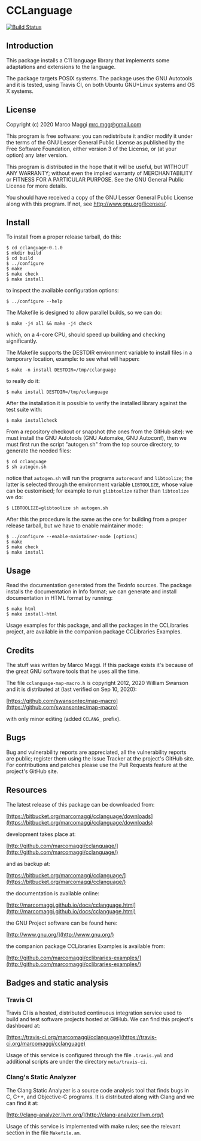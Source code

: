 # CCLanguage

[![Build Status](https://travis-ci.org/marcomaggi/cclanguage.svg?branch=master)](https://travis-ci.org/marcomaggi/cclanguage)

## Introduction

This  package  installs a  C11  language  library that  implements  some
adaptations and extensions to the language.

The package targets  POSIX systems.  The package uses  the GNU Autotools
and it is tested, using Travis  CI, on both Ubuntu GNU+Linux systems and
OS X systems.

## License

Copyright (c) 2020 Marco Maggi <mrc.mgg@gmail.com>

This program is free software: you  can redistribute it and/or modify it
under the terms of the GNU Lesser General Public License as published by
the Free  Software Foundation, either version  3 of the License,  or (at
your option) any later version.

This program  is distributed  in the  hope that it  will be  useful, but
WITHOUT   ANY   WARRANTY;  without   even   the   implied  warranty   of
MERCHANTABILITY  or  FITNESS FOR  A  PARTICULAR  PURPOSE.  See  the  GNU
General Public License for more details.

You should have received a copy of the GNU Lesser General Public License
along with this program.  If not, see <http://www.gnu.org/licenses/>.

## Install

To install from a proper release tarball, do this:

```
$ cd cclanguage-0.1.0
$ mkdir build
$ cd build
$ ../configure
$ make
$ make check
$ make install
```

to inspect the available configuration options:

```
$ ../configure --help
```

The Makefile is designed to allow parallel builds, so we can do:

```
$ make -j4 all && make -j4 check
```

which,  on  a  4-core  CPU,   should  speed  up  building  and  checking
significantly.

The Makefile supports the DESTDIR  environment variable to install files
in a temporary location, example: to see what will happen:

```
$ make -n install DESTDIR=/tmp/cclanguage
```

to really do it:

```
$ make install DESTDIR=/tmp/cclanguage
```

After the  installation it is  possible to verify the  installed library
against the test suite with:

```
$ make installcheck
```

From a repository checkout or snapshot  (the ones from the GitHub site):
we must install the GNU Autotools  (GNU Automake, GNU Autoconf), then we
must first run the script "autogen.sh" from the top source directory, to
generate the needed files:

```
$ cd cclanguage
$ sh autogen.sh

```

notice  that  `autogen.sh`  will   run  the  programs  `autoreconf`  and
`libtoolize`; the  latter is  selected through the  environment variable
`LIBTOOLIZE`,  whose  value  can  be  customised;  for  example  to  run
`glibtoolize` rather than `libtoolize` we do:

```
$ LIBTOOLIZE=glibtoolize sh autogen.sh
```

After this  the procedure  is the same  as the one  for building  from a
proper release tarball, but we have to enable maintainer mode:

```
$ ../configure --enable-maintainer-mode [options]
$ make
$ make check
$ make install
```

## Usage

Read the documentation generated from  the Texinfo sources.  The package
installs the documentation  in Info format; we can  generate and install
documentation in HTML format by running:

```
$ make html
$ make install-html
```

Usage examples for this package, and all the packages in the CCLibraries
project, are available in the companion package CCLibraries Examples.

## Credits

The  stuff was  written by  Marco Maggi.   If this  package exists  it's
because of the great GNU software tools that he uses all the time.

The  file  `cclanguage-map-macro.h`  is  copyright  2012,  2020  William
Swanson and it is distributed at (last verified on Sep 10, 2020):

[https://github.com/swansontec/map-macro](https://github.com/swansontec/map-macro)

with only minor editing (added `CCLANG_` prefix).

## Bugs

Bug  and vulnerability  reports are  appreciated, all  the vulnerability
reports  are  public; register  them  using  the  Issue Tracker  at  the
project's GitHub  site.  For  contributions and  patches please  use the
Pull Requests feature at the project's GitHub site.

## Resources

The latest release of this package can be downloaded from:

[https://bitbucket.org/marcomaggi/cclanguage/downloads](https://bitbucket.org/marcomaggi/cclanguage/downloads)

development takes place at:

[http://github.com/marcomaggi/cclanguage/](http://github.com/marcomaggi/cclanguage/)

and as backup at:

[https://bitbucket.org/marcomaggi/cclanguage/](https://bitbucket.org/marcomaggi/cclanguage/)

the documentation is available online:

[http://marcomaggi.github.io/docs/cclanguage.html](http://marcomaggi.github.io/docs/cclanguage.html)

the GNU Project software can be found here:

[http://www.gnu.org/](http://www.gnu.org/)

the companion package CCLibraries Examples is available from:

[http://github.com/marcomaggi/cclibraries-examples/](http://github.com/marcomaggi/cclibraries-examples/)

## Badges and static analysis

### Travis CI

Travis CI is  a hosted, distributed continuous  integration service used
to build and test software projects  hosted at GitHub.  We can find this
project's dashboard at:

[https://travis-ci.org/marcomaggi/cclanguage](https://travis-ci.org/marcomaggi/cclanguage)

Usage of this  service is configured through the  file `.travis.yml` and
additional scripts are under the directory `meta/travis-ci`.

### Clang's Static Analyzer

The Clang Static Analyzer is a source code analysis tool that finds bugs
in C, C++, and Objective-C programs.  It is distributed along with Clang
and we can find it at:

[http://clang-analyzer.llvm.org/](http://clang-analyzer.llvm.org/)

Usage of this  service is implemented with make rules;  see the relevant
section in the file `Makefile.am`.


